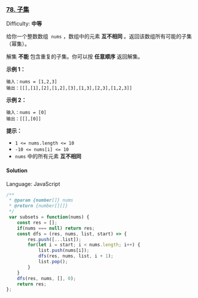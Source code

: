 ### [78\. 子集](https://leetcode-cn.com/problems/subsets/)

Difficulty: **中等**

给你一个整数数组  `nums` ，数组中的元素 **互不相同** 。返回该数组所有可能的子集（幂集）。

解集 **不能** 包含重复的子集。你可以按 **任意顺序** 返回解集。

**示例 1：**

```
输入：nums = [1,2,3]
输出：[[],[1],[2],[1,2],[3],[1,3],[2,3],[1,2,3]]
```

**示例 2：**

```
输入：nums = [0]
输出：[[],[0]]
```

**提示：**

- `1 <= nums.length <= 10`
- `-10 <= nums[i] <= 10`
- `nums` 中的所有元素 **互不相同**

#### Solution

Language: JavaScript

```JavaScript
​/**
 * @param {number[]} nums
 * @return {number[][]}
 */
 var subsets = function(nums) {
    const res = [];
    if(nums === null) return res;
    const dfs = (res, nums, list, start) => {
        res.push([...list]);
        for(let i = start; i < nums.length; i++) {
            list.push(nums[i]);
            dfs(res, nums, list, i + 1);
            list.pop();
        }
    }
    dfs(res, nums, [], 0);
    return res;
};
```
